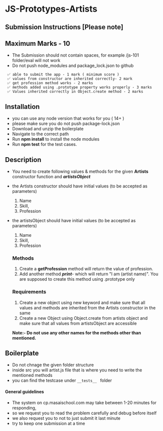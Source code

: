 # JS-Prototypes-Artists

## Submission Instructions [Please note]

## Maximum Marks - 10

- The Submission should not contain spaces, for example /js-101 folder/eval will not work
- Do not push node_modules and package_lock.json to github

```
 ✅ able to submit the app - 1 mark ( minimum score )
 ✅ values from constructor are inherited correctly- 2 mark
 ✅ get profession method works - 2 marks
 ✅ methods added using .prototype property works properly - 3 marks
 ✅ Values inherited correctly in Object.create method - 2 marks
```

## Installation

- you can use any node version that works for you ( 14+ )
- please make sure you do not push package-lock.json
- Download and unzip the boilerplate
- Navigate to the correct path
- Run **npm install** to install the node modules
- Run **npm test** for the test cases.

## Description

- You need to create following values & methods for the given **Artists** constructor function and ***artistsObject***

- the Artists constructor should have initial values (to be accepted as parameters)
   1. Name
   2. Skill,
   3. Profession

- the artistsObject should have initial values (to be accepted as parameters)
   1. Name
   2. Skill,
   3. Profession
 
 
  ### Methods

  1. Create a **getProfession** method will return the value of profession.
  2. Add another method ***print***- which will return "I am (artist name)". You are supposed to create this method using .prototype only

  
  ### Requirements
  
  1. Create a new object using new keyword and make sure that all values and methods are inherited from the Artists constructor in the same
  2. Create a new Object using Object.create from artists object and make sure that all values from artistsObject are accessible 


  **Note:- Do not use any other names for the methods other than mentioned.**
  
  #### 

## Boilerplate

- Do not chnage the given folder structure
- inside src you will artist.js file that is where you need to write the mentioned methods
- you can find the testcase under ```__tests__ ``` folder

#### General guidelines

- The system on cp.masaischool.com may take between 1-20 minutes for responding,
- so we request you to read the problem carefully and debug before itself
- we also request you to not to just submit it last minute
- try to keep one submission at a time
